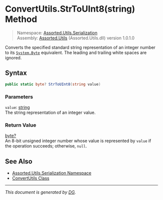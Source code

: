 ﻿# ConvertUtils.StrToUInt8(string) Method

> Namespace: [Assorted.Utils.Serialization](index.md#assortedutilsserialization-namespace)\
> Assembly: [Assorted.Utils](index.md) (Assorted.Utils.dll) version 1.0.1.0

Converts the specified standard string representation of an integer number to its [`System.Byte`](https://docs.microsoft.com/en-us/dotnet/api/system.byte) equivalent. The leading and trailing white spaces are ignored.

## Syntax

```csharp
public static byte? StrToUInt8(string value)
```

### Parameters

`value`: [string](https://docs.microsoft.com/en-us/dotnet/api/system.string)\
The string representation of an integer value.

### Return Value

[byte?](https://docs.microsoft.com/en-us/dotnet/api/system.nullable-1)\
An 8-bit unsigned integer number whose value is represented by `value` if the operation succeeds; otherwise, `null`.

## See Also

- [Assorted.Utils.Serialization Namespace](index.md#assortedutilsserialization-namespace)
- [ConvertUtils Class](Assorted.Utils.Serialization.ConvertUtils.md)

---

_This document is generated by [DG](https://github.com/Khojasteh/dg)._
